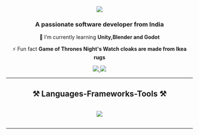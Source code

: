 <h1 align="center">
    <img src="https://readme-typing-svg.herokuapp.com/?font=Righteous&size=35&color=00ffff&center=true&vCenter=true&width=500&height=70&duration=4000&lines=Hello+There!+👋;+I'm+Ritindranath+Tagore!;" />
</h1>

<h3 align="center">A passionate software developer from India</h3>

<div align="center">
 
 🌱 I’m currently learning **Unity,Blender and Godot**

⚡ Fun fact **Game of Thrones Night's Watch cloaks are made from Ikea rugs**

 </div>

 <div align="center"> 
  <a href="mailto:ritintagore@gmail.com">
    <img src="https://img.shields.io/badge/Gmail-333333?style=for-the-badge&logo=gmail&logoColor=red" />
  </a>
  <a href="https://www.linkedin.com/in/rnt04/" target="_blank">
    <img src="https://img.shields.io/badge/LinkedIn-0077B5?style=for-the-badge&logo=linkedin&logoColor=white" target="_blank" />
  </a>
 
</div>

 <hr/>

<h2 align="center">⚒️ Languages-Frameworks-Tools ⚒️</h2>
<br/>
<div align="center">
<!--     <img src="https://skillicons.dev/icons?i=react,bootstrap,mui,html,css,vscode,github,figma,tailwind,git" /> -->
    <img src="https://skillicons.dev/icons?i=java,python,godot,unity" /><br>
</div>

<br/>
<hr/>


